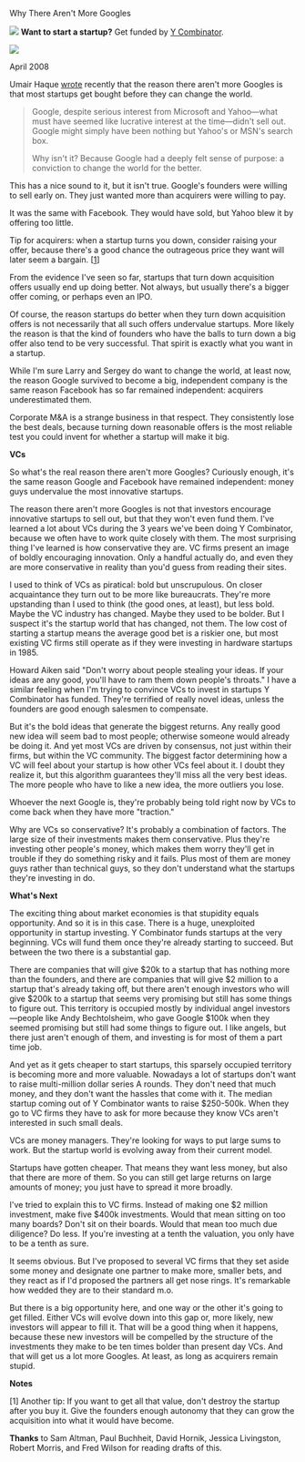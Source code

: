 Why There Aren't More Googles


![](http://www.virtumundo.com/images/spacer.gif)
**Want to start a startup?** Get funded by
[Y Combinator](http://ycombinator.com/apply.html).

  
![](http://www.virtumundo.com/images/spacer.gif)


April 2008  
  
Umair Haque 
[wrote](http://discussionleader.hbsp.com/haque/2008/04/i_agree_and_i.html) recently that the reason there aren't more Googles is
that most startups get bought before they can change the world.

> 
>  Google, despite serious interest from Microsoft and Yahoo—what
>  must have seemed like lucrative interest at the time—didn't
>  sell out. Google might simply have been nothing but Yahoo's or
>  MSN's search box.  
>   
> Why isn't it? Because Google had a deeply felt sense of purpose:
>  a conviction to change the world for the better.
> 


This has a nice sound to it, but it isn't true. 
Google's founders were willing to sell early on.
They just wanted more than acquirers were willing to pay.  
  
It was the same with Facebook. They would have sold, but Yahoo blew it 
by offering too little.  
  
Tip for acquirers: when a startup turns you down, consider raising
your offer, because there's a good chance the outrageous price they 
want will later seem a bargain. 
[[1](#f1n)]  
  
From the evidence I've seen so far,
startups that turn down acquisition offers usually end up doing better. 
Not always, but usually there's a bigger offer coming, or
perhaps even an IPO.  
  
Of course, the reason startups do better when they turn down
acquisition offers is not necessarily that all such offers undervalue
startups. More likely the reason is that the kind of founders who
have the balls to turn down a big offer also tend to be very
successful. That spirit is exactly what you want in a startup.  
  
While I'm sure Larry and Sergey do want to change the world, at
least now, the reason Google survived to become a big, independent
company is the same reason Facebook has so far remained independent:
acquirers underestimated them.  
  
Corporate M&A is a strange business in that respect. They consistently
lose the best deals, because turning down reasonable offers is the
most reliable test you could invent for whether a startup will make
it big.  
  
**VCs**  
  
So what's the real reason there aren't more Googles? Curiously
enough, it's the same reason Google and Facebook have remained
independent: money guys undervalue the most innovative startups.  
  
The reason there aren't more Googles is not that investors encourage
innovative startups to sell out, but that they won't even fund them.
I've learned a lot about VCs during the 3 years we've been doing Y
Combinator, because we often have to work quite closely with them.
The most surprising thing I've learned is how conservative they
are. VC firms present an image of boldly encouraging innovation.
Only a handful actually do, and even they are more conservative in
reality than you'd guess from reading their sites.  
  
I used to think of VCs as piratical: bold but unscrupulous. On
closer acquaintance they turn out to be more like bureaucrats.
They're more upstanding than I used to think (the good ones, at
least), but less bold. Maybe the VC industry has changed. Maybe
they used to be bolder. 
But I suspect it's the startup world that has
changed, not them. The low cost of starting a startup means the
average good bet is a riskier one, but most existing VC firms still
operate as if they were investing in hardware startups in 1985.  
  
Howard Aiken said "Don't worry about people stealing your ideas.
If your ideas are any good, you'll have to ram them down people's
throats." I have a similar feeling when I'm trying to convince VCs
to invest in startups Y Combinator has funded. They're terrified
of really novel ideas, unless the founders are good enough salesmen
to compensate.  
  
But it's the bold ideas that generate the biggest returns. Any
really good new idea will seem bad to most people; otherwise someone
would already be doing it. And
yet most VCs are driven by consensus, not just within their firms,
but within the VC community. The biggest factor determining how a
VC will feel about your startup is how other VCs feel about it. I
doubt they realize it, but this algorithm guarantees they'll miss
all the very best ideas. The more people who have to like a new
idea, the more outliers you lose.  
  
Whoever the next Google is, they're probably being told right now
by VCs to come back when they have more "traction."  
  
Why are VCs so conservative? It's probably a combination of factors.
The large size of their investments makes them conservative.
Plus they're investing other people's money, which makes
them worry they'll get in trouble if they do something risky and
it fails. Plus most of them are money guys rather than technical
guys, so they don't understand what the startups they're investing
in do.  
  
**What's Next**  
  
The exciting thing about market economies is that stupidity equals
opportunity. And so it is in this case. There is a huge, unexploited
opportunity in startup investing. Y Combinator funds startups at
the very beginning. VCs will fund them once they're already starting
to succeed. But between the two there is a substantial gap.  
  
There are companies that will give $20k to a startup that has nothing
more than the founders, and there are companies that will give $2
million to a startup that's already taking off,
but there aren't enough investors who will give $200k to a startup
that seems very promising but still has some things to figure out.
This territory is occupied mostly by
individual angel investors—people like Andy Bechtolsheim, who
gave Google $100k when they seemed promising but still had some
things to figure out. I like angels, but there just aren't enough
of them, and investing is for most of them a part time job.  
  
And yet as it gets cheaper to start startups, this sparsely occupied
territory is becoming more and more valuable. Nowadays a lot of
startups don't want to raise multi-million dollar series A rounds.
They don't need that much money, and they don't want the hassles
that come with it. The median startup coming out of Y Combinator
wants to raise $250-500k. When they go to VC firms they have to
ask for more because they know VCs aren't interested in such small
deals.  
  
VCs are money managers. They're looking for ways to put large sums
to work. But the startup world is evolving away from their current
model.  
  
Startups have gotten cheaper. That means they want less money, but
also that there are more of them. So you can still get large returns
on large amounts of money; you just have to spread it more broadly.  
  
I've tried to explain this to VC firms. Instead of making one $2
million investment, make five $400k investments. Would that mean
sitting on too many boards? Don't sit on their boards. Would that
mean too much due diligence? Do less. If you're investing at a
tenth the valuation, you only have to be a tenth as sure.  
  
It seems obvious. But I've proposed to several VC firms that they
set aside some money and designate one partner to make more, smaller
bets, and they react as if I'd proposed the partners all get nose
rings. It's remarkable how wedded they are to their standard m.o.  
  
But there is a big opportunity here, and one way or the other it's
going to get filled. Either VCs will evolve down into this gap or,
more likely, new investors will appear to fill it. That will be a
good thing when it happens, because these new investors will be
compelled by the structure of the investments they make to be ten
times bolder than present day VCs. And that will get us a lot more
Googles. At least, as long as acquirers remain stupid.  
  
  
  
  
  

**Notes**  
  
[1]
Another tip: If you want to get all that value, don't destroy the
startup after you buy it. Give the founders enough autonomy that
they can grow the acquisition into what it would have become.  
  
**Thanks** to Sam Altman, Paul Buchheit, David Hornik, Jessica 
Livingston, Robert Morris, and Fred Wilson for reading drafts of this.  
  


